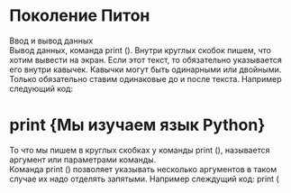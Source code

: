 # Поколение Питон
Ввод и вывод данных <br>
Вывод данных, команда print ().
Внутри круглых скобок пишем, что хотим вывести на экран. 
Если этот текст, то обязательно указывается его внутри кавычек.
Кавычки могут быть одинарными или двойными.
Только обязательно ставим одинаковые до и после текста.
Например следующий код:
# print {Мы изучаем язык Python}

То что мы пишем в круглых скобках у команды print (), называется аргумент или параметрами команды. <br>
Команда print () позволяет указывать несколько аргументов в таком случае их надо отделять запятыми.
Например слеждущий код:
print ( 
